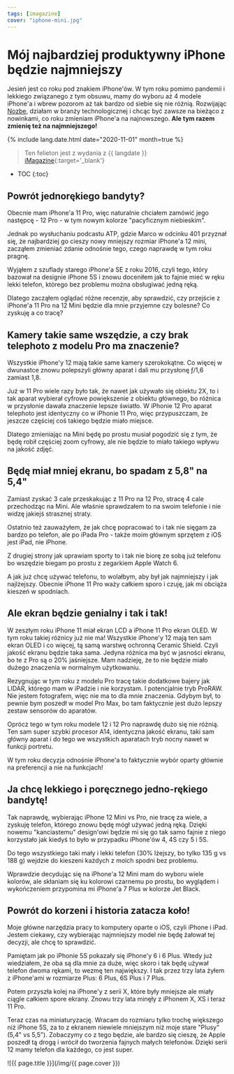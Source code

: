 ```yaml
---
tags: [imagazine]
cover: "iphone-mini.jpg"
---
```


# Mój najbardziej produktywny iPhone będzie najmniejszy

Jesień jest co roku pod znakiem iPhone'ów. W tym roku pomimo pandemii i lekkiego związanego z tym obsuwu, mamy do wyboru aż 4 modele iPhone'a i wbrew pozorom aż tak bardzo od siebie się nie różnią. Rozwijając [Nozbe][n], działam w branży technologicznej i chcąc być zawsze na bieżąco z nowinkami, co roku zmieniam iPhone'a na najnowszego. **Ale tym razem zmienię też na najmniejszego!**

<!--More-->

{% include lang.date.html date="2020-11-01" month=true %}

> Ten felieton jest z wydania z {{ langdate }} [iMagazine](https://imagazine.pl){:target='_blank'}

* TOC
{:toc}

## Powrót jednorękiego bandyty?

Obecnie mam iPhone'a 11 Pro, więc naturalnie chciałem zamówić jego następcę - 12 Pro - w tym nowym kolorze "pacyficznym niebieskim".

Jednak po wysłuchaniu podcastu ATP, gdzie Marco w odcinku 401 przyznał się, że najbardziej go cieszy nowy mniejszy rozmiar iPhone'a 12 mini, zacząłem zmieniać zdanie odnośnie tego, czego naprawdę w tym roku pragnę.

Wyjąłem z szuflady starego iPhone'a SE z roku 2016, czyli tego, który bazował na designie iPhone 5S i znowu doceniłem jak to fajnie mieć w ręku lekki telefon, którego bez problemu można obsługiwać jedną ręką.

Dlatego zacząłem oglądać różne recenzje, aby sprawdzić, czy przejście z iPhone'a 11 Pro na 12 Mini będzie dla mnie przyjemne czy bolesne? Co zyskuję a co tracę?

## Kamery takie same wszędzie, a czy brak telephoto z modelu Pro ma znaczenie?

Wszystkie iPhone'y 12 mają takie same kamery szerokokątne. Co więcej w dwunastce znowu polepszyli główny aparat i dali mu przysłonę ƒ/1,6 zamiast 1,8.

Już w 11 Pro wiele razy było tak, że nawet jak używało się obiektu 2X, to i tak aparat wybierał cyfrowe powiększenie z obiektu głównego, bo różnica w przysłonie dawała znaczenie lepsze światło. W iPhonie 12 Pro aparat telephoto jest identyczny co w iPhonie 11 Pro, więc przypuszczam, że jeszcze częściej coś takiego będzie miało miejsce.

Dlatego zmieniając na Mini będę po prostu musiał pogodzić się z tym, że będę robił częściej zoom cyfrowy, ale nie będzie to miało takiego wpływu na jakość zdjęć.

## Będę miał mniej ekranu, bo spadam z 5,8" na 5,4"

Zamiast zyskać 3 cale przeskakując z 11 Pro na 12 Pro, stracę 4 cale przechodząc na Mini. Ale właśnie sprawdzałem to na swoim telefonie i nie widzę jakiejś strasznej straty.

Ostatnio też zauważyłem, że jak chcę popracować to i tak nie sięgam za bardzo po telefon, ale po iPada Pro - także moim głównym sprzętem z iOS jest iPad, nie iPhone.

Z drugiej strony jak uprawiam sporty to i tak nie biorę ze sobą już telefonu bo wszędzie biegam po prostu z zegarkiem Apple Watch 6.

A jak już chcę używać telefonu, to wolałbym, aby był jak najmniejszy i jak najlżejszy. Obecnie iPhone 11 Pro waży całkiem sporo i czuję, jak mi obciąża kieszeń w spodniach.

## Ale ekran będzie genialny i tak i tak!

W zeszłym roku iPhone 11 miał ekran LCD a iPhone 11 Pro ekran OLED. W tym roku takiej różnicy już nie ma! Wszystkie iPhone'y 12 mają ten sam ekran OLED i co więcej, tą samą warstwę ochronną Ceramic Shield. Czyli jakość ekranu będzie taka sama. Jedyna różnica ma być w jasności ekranu, bo te z Pro są o 20% jaśniejsze. Mam nadzieję, że to nie będzie miało dużego znaczenia w normalnym użytkowaniu.

Rezygnując w tym roku z modelu Pro tracę takie dodatkowe bajery jak LIDAR, którego mam w iPadzie i nie korzystam. I potencjalnie tryb ProRAW. Nie jestem fotografem, więc nie ma to dla mnie znaczenia. Gdybym był, to pewnie bym poszedł w model Pro Max, bo tam faktycznie jest dużo lepszy zestaw sensorów do aparatów.

Oprócz tego w tym roku modele 12 i 12 Pro naprawdę dużo się nie różnią. Ten sam super szybki procesor A14, identyczna jakość ekranu, taki sam główny aparat i do tego we wszystkich aparatach tryb nocny nawet w funkcji portretu.

W tym roku decyzja odnośnie iPhone'a to faktycznie wybór oparty głównie na preferencji a nie na funkcjach!

## Ja chcę lekkiego i poręcznego jedno-rękiego bandytę!

Tak naprawdę, wybierając iPhone 12 Mini vs Pro, nie tracę za wiele, a zyskuję telefon, którego znowu będę mógł używać jedną ręką. Dzięki nowemu "kanciastemu" design'owi będzie mi się go tak samo fajnie z niego korzystało jak kiedyś to było w przypadku iPhone'ów 4, 4S czy 5 i 5S.

Do tego wszystkiego taki mały i lekki telefon (30% lżejszy, bo tylko 135 g vs 188 g) wejdzie do kieszeni każdych z moich spodni bez problemu.

Wprawdzie decydując się na iPhone'a 12 Mini mam do wyboru wiele kolorów, ale skłaniam się ku kolorowi czarnemu po prostu, bo wyglądem i wykończeniem przypomina mi iPhone'a 7 Plus w kolorze Jet Black.

## Powrót do korzeni i historia zatacza koło!

Moje główne narzędzia pracy to komputery oparte o iOS, czyli iPhone i iPad. Jestem ciekawy, czy wybierając najmniejszy model nie będę żałował tej decyzji, ale chcę to sprawdzić.

Pamiętam jak po iPhonie 5S pokazały się iPhone'y 6 i 6 Plus. Wtedy już wiedziałem, że oba są dla mnie za duże, więc skoro i tak będę używał telefon dwoma rękami, to wezmę ten największy. I tak przez trzy lata żyłem z iPhone'ami w rozmiarze Plus: 6 Plus, 6S Plus i 7 Plus.

Potem przyszła kolej na iPhone'y z serii X, które były mniejsze ale miały ciągle całkiem spore ekrany. Znowu trzy lata minęły z iPhonem X, XS i teraz 11 Pro.

Teraz czas na miniaturyzację. Wracam do rozmiaru tylko trochę większego niż iPhone 5S, za to z ekranem niewiele mniejszym niż moje stare "Plusy" (5,4" vs 5,5"). Zobaczymy co z tego będzie, ale bardzo się cieszę, że Apple poszedł tą drogą i wrócił do tworzenia fajnych małych telefonów. Dzięki serii 12 mamy telefon dla każdego, co jest super.


![{{ page.title }}](/img/{{ page.cover }})

[n]: https://nozbe.com/